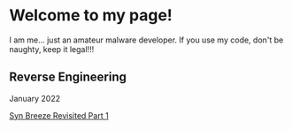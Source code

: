 # Welcome to my page!

I am me... just an amateur malware developer. If you use my code, don't be naughty, keep it legal!!!

## Reverse Engineering

January 2022

[Syn Breeze Revisited Part 1](https://plackyhacker.github.io/reversing/sync-breeze-reversed)
